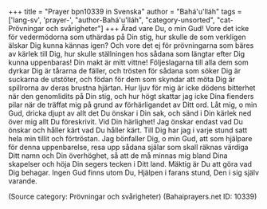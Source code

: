 +++
title = "Prayer bpn10339 in Svenska"
author = "Bahá'u'lláh"
tags = ['lang-sv', 'prayer-', "author-Bahá'u'lláh", "category-unsorted", "cat-Prövningar och svårigheter"]
+++
Ärad vare Du, o min Gud! Vore det icke för vedermödorna som uthärdas på Din stig, hur skulle de som verkligen älskar Dig kunna kännas igen? Och vore det ej för prövningarna som bäres av kärlek till Dig, hur skulle ställningen hos sådana som längtar efter Dig kunna uppenbaras! Din makt är mitt vittne! Följeslagarna till alla dem som dyrkar Dig är tårarna de fäller, och trösten för sådana som söker Dig är suckarna de utstöter, och födan för dem som skyndar att möta Dig är spillrorna av deras brustna hjärtan.
Hur ljuv för mig är icke dödens bitterhet när den genomlidits på Din stig, och hur högt skattar jag icke Dina fienders pilar när de träffat mig på grund av förhärligandet av Ditt ord. Låt mig, o min Gud, dricka djupt av allt det Du önskar i Din sak, och sänd i Din kärlek ned över mig allt Du föreskrivit. Vid Din härlighet! Jag önskar endast vad Du önskar och håller kärt vad Du håller kärt. Till Dig har jag i varje stund satt hela min tillit och förtröstan.
Jag bönfaller Dig, o min Gud, att som hjälpare för denna uppenbarelse, resa upp sådana själar som skall räknas värdiga Ditt namn och Din överhöghet, så att de må minnas mig bland Dina skapelser och höja Din segers tecken i Ditt land.
Mäktig är Du att göra vad Dig behagar. Ingen Gud finns utom Du, Hjälpen i farans stund, Den i sig själv varande.

(Source category: Prövningar och svårigheter)
(Bahaiprayers.net ID: 10339)
